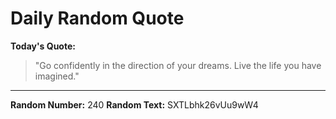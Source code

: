 # Daily Random Quote

**Today's Quote:**
> "Go confidently in the direction of your dreams. Live the life you have imagined."

---

**Random Number:** 240
**Random Text:** SXTLbhk26vUu9wW4

